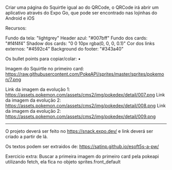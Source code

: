Criar uma página do Squirtle igual ao do QRCode, o QRCode irá abrir um aplicativo através do Expo Go, que pode ser encontrado nas lojinhas do Android e iOS

Recursos:

Fundo da tela: "lightgrey"
Header azul: "#007bff"
Fundo dos cards: "#f4f4f4"
Shadow dos cards: "0 0 10px rgba(0, 0, 0, 0.1)"
Cor dos links externos: "#4592c4"
Background do footer: "#343a40"

Os bullet points para copiar/colar: •

Imagem do Squirtle no primeiro card: https://raw.githubusercontent.com/PokeAPI/sprites/master/sprites/pokemon/7.png

Link da imagem da evolução 1: https://assets.pokemon.com/assets/cms2/img/pokedex/detail/007.png
Link da imagem da evolução 2: https://assets.pokemon.com/assets/cms2/img/pokedex/detail/008.png
Link da imagem da evolução 2: https://assets.pokemon.com/assets/cms2/img/pokedex/detail/009.png

---

O projeto deverá ser feito no https://snack.expo.dev/ e link deverá ser criado a partir de lá.

Os textos podem ser extraidos de: https://satinp.github.io/esoft5s-a-pw/

Exercicio extra: Buscar a primeira imagem do primeiro card pela pokeapi utilizando fetch, ela fica no objeto sprites.front_default
